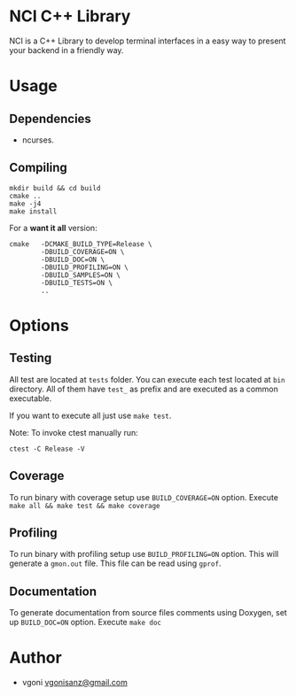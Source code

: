 # NCI C++ Library

NCI is a C++ Library to develop terminal interfaces in a easy way to present your backend in a friendly way.

# Usage

## Dependencies

* ncurses.

## Compiling

```
mkdir build && cd build
cmake ..
make -j4
make install
```

For a **want it all** version:

```
cmake   -DCMAKE_BUILD_TYPE=Release \
        -DBUILD_COVERAGE=ON \
        -DBUILD_DOC=ON \
        -DBUILD_PROFILING=ON \
        -DBUILD_SAMPLES=ON \
        -DBUILD_TESTS=ON \
        ..
```

# Options

## Testing

All test are located at `tests` folder. You can execute each test located at `bin` directory. All of them have `test_` as prefix and are executed as a common executable.

If you want to execute all just use `make test`.

Note: To invoke ctest manually run:

```
ctest -C Release -V
```

## Coverage

To run binary with coverage setup use `BUILD_COVERAGE=ON` option. Execute `make all && make test && make coverage`

## Profiling

To run binary with profiling setup use `BUILD_PROFILING=ON` option.
This will generate a `gmon.out` file. This file can be read using `gprof`.

## Documentation

To generate documentation from source files comments using Doxygen, set up `BUILD_DOC=ON` option. Execute `make doc`

# Author

* vgoni <vgonisanz@gmail.com>

